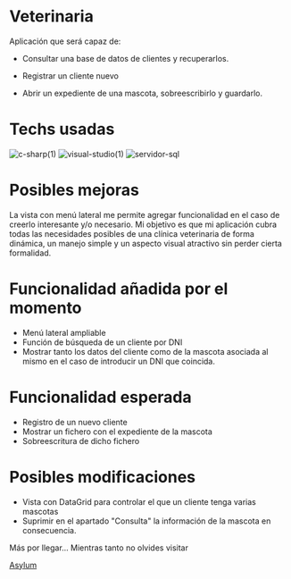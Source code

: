 # Veterinaria

Aplicación que será capaz de:

- Consultar una base de datos de clientes y recuperarlos.

- Registrar un cliente nuevo

- Abrir un expediente de una mascota, sobreescribirlo y guardarlo.

# Techs usadas

![c-sharp(1)](https://user-images.githubusercontent.com/87225960/222012640-7173cc13-1eec-4f43-80e5-a983c926f4eb.png) ![visual-studio(1)](https://user-images.githubusercontent.com/87225960/222012371-e3b5e827-a504-4ad6-b67f-2a95e1415d2b.png) ![servidor-sql](https://user-images.githubusercontent.com/87225960/222012391-816973fc-e1be-4023-bda5-2882c0b47f42.png)

# Posibles mejoras

La vista con menú lateral me permite agregar funcionalidad en el caso de creerlo interesante y/o necesario. Mi objetivo es que mi aplicación cubra todas las necesidades posibles de una clínica veterinaria de forma dinámica, un manejo simple y un aspecto visual atractivo sin perder cierta formalidad.

# Funcionalidad añadida por el momento

- Menú lateral ampliable
- Función de búsqueda de un cliente por DNI
- Mostrar tanto los datos del cliente como de la mascota asociada al mismo en el caso de introducir un DNI que coincida.

# Funcionalidad esperada

- Registro de un nuevo cliente
- Mostrar un fichero con el expediente de la mascota
- Sobreescritura de dicho fichero

# Posibles modificaciones
- Vista con DataGrid para controlar el que un cliente tenga varias mascotas
- Suprimir en el apartado "Consulta" la información de la mascota en consecuencia.

Más por llegar... Mientras tanto no olvides visitar

[Asylum](https://asylum1.odoo.com/)
